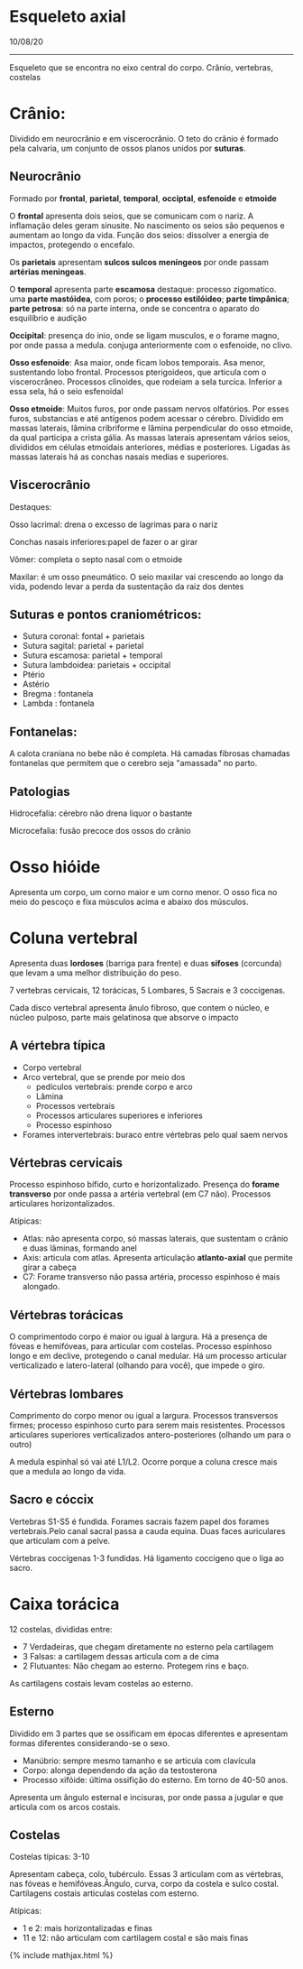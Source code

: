 # Esqueleto axial

10/08/20

---

Esqueleto que se encontra no eixo central do corpo. Crânio, vertebras, costelas

# Crânio:

Dividido em neurocrânio e em viscerocrânio. O teto do crânio é formado pela calvaria, um conjunto de ossos planos unidos por **suturas**.

## Neurocrânio

Formado por **frontal**, **parietal**, **temporal**, **occiptal**, **esfenoide** e **etmoide**

O **frontal** apresenta dois seios, que se comunicam com o nariz. A inflamação deles geram sinusite. No nascimento os seios são pequenos e aumentam ao longo da vida. Função dos seios: dissolver a energia de impactos, protegendo o encefalo.

Os **parietais** apresentam **sulcos sulcos meníngeos** por onde passam **artérias meningeas**.

O **temporal** apresenta parte **escamosa** destaque: processo zigomatico. uma **parte mastóidea**, com poros; o **processo estilóideo**; **parte timpânica**; **parte petrosa**: só na parte interna, onde se concentra o aparato do esquilíbrio e audição

**Occipital**: presença do inio, onde se ligam musculos, e o forame magno, por onde passa a medula. conjuga anteriormente com o esfenoide, no clivo.

**Osso esfenoide**: Asa maior, onde ficam lobos temporais. Asa menor, sustentando lobo frontal. Processos pterigoideos, que articula com o viscerocrâneo. Processos clinoides, que rodeiam a sela turcica. Inferior a essa sela, há o seio esfenoidal

**Osso etmoide**: Muitos furos, por onde passam nervos olfatórios. Por esses furos, substancias e até antígenos podem acessar o cérebro. Dividido em massas laterais, lâmina cribriforme e lâmina perpendicular do osso etmoide, da qual participa a crista gália. As massas laterais apresentam vários seios, divididos em células etmoidais anteriores, médias e posteriores. Ligadas às massas laterais há as conchas nasais medias e superiores.

## Viscerocrânio

Destaques:

Osso lacrimal: drena o excesso de lagrimas para o nariz

Conchas nasais inferiores:papel de fazer o ar girar

Vômer: completa o septo nasal com o etmoide

Maxilar: é um osso pneumático. O seio maxilar vai crescendo ao longo da vida, podendo levar a perda da sustentação da raiz dos dentes

## Suturas e pontos craniométricos:

* Sutura coronal: fontal + parietais
* Sutura sagital: parietal + parietal
* Sutura escamosa: parietal + temporal
* Sutura lambdoidea: parietais + occipital
* Ptério
* Astério
* Bregma : fontanela
* Lambda : fontanela

## Fontanelas:

A calota craniana no bebe não é completa. Há camadas fibrosas chamadas fontanelas que permitem que o cerebro seja "amassada" no parto.

## Patologias

Hidrocefalia: cérebro não drena liquor o bastante

Microcefalia: fusão precoce dos ossos do crânio

# Osso hióide

Apresenta um corpo, um corno maior e um corno menor. O osso fica no meio do pescoço e fixa músculos acima e abaixo dos músculos.

# Coluna vertebral

Apresenta duas **lordoses** (barriga para frente) e duas **sifoses** (corcunda) que levam a uma melhor distribuição do peso.

7 vertebras cervicais, 12 torácicas, 5 Lombares, 5 Sacrais e 3 coccígenas.

Cada disco vertebral apresenta ânulo fibroso, que contem o núcleo, e núcleo pulposo, parte mais gelatinosa que absorve o impacto

## A vértebra típica

* Corpo vertebral
* Arco vertebral, que se prende por meio dos 
  * pedículos vertebrais: prende corpo e arco
  * Lâmina
  * Processos vertebrais
  * Processos articulares superiores e inferiores
  * Processo espinhoso
* Forames intervertebrais: buraco entre vértebras pelo qual saem nervos

## Vértebras cervicais

Processo espinhoso bífido, curto e horizontalizado. Presença do **forame transverso**  por onde passa a artéria vertebral (em C7 não). Processos articulares horizontalizados.

Atípicas:

* Atlas: não apresenta corpo, só massas laterais, que sustentam o crânio e duas lâminas, formando anel
* Axis: articula com atlas. Apresenta articulação **atlanto-axial** que permite girar a cabeça
* C7: Forame transverso não passa artéria, processo espinhoso é mais alongado.

## Vértebras torácicas

O comprimentodo corpo  é maior ou igual à largura. Há a presença de fóveas e hemifóveas, para articular com costelas. Processo espinhoso longo e em declive, protegendo o canal medular. Há um processo articular verticalizado e latero-lateral (olhando para você), que impede o giro.

## Vértebras lombares

Comprimento do corpo menor ou igual a largura. Processos transversos firmes; processo espinhoso curto para serem mais resistentes. Processos articulares superiores verticalizados antero-posteriores (olhando um para o outro)

A medula espinhal só vai até L1/L2. Ocorre porque a coluna cresce mais que a medula ao longo da vida.

## Sacro e cóccix

Vertebras S1-S5 é fundida. Forames sacrais fazem papel dos forames vertebrais.Pelo canal sacral passa a cauda equina. Duas faces auriculares que articulam com a pelve.

Vértebras coccígenas 1-3 fundidas. Há ligamento coccigeno que o liga ao sacro.

# Caixa torácica

12 costelas, divididas entre:

* 7 Verdadeiras, que chegam diretamente no esterno pela cartilagem
* 3 Falsas: a cartilagem dessas articula com a de cima
* 2 Flutuantes: Não chegam ao esterno. Protegem rins e baço.

As cartilagens costais levam costelas ao esterno.

## Esterno

Dividido em 3 partes que se ossificam em épocas diferentes e apresentam formas diferentes considerando-se o sexo.

* Manúbrio: sempre mesmo tamanho e se articula com clavícula
* Corpo: alonga dependendo da ação da testosterona
* Processo xifóide: última ossifição do esterno. Em torno de 40-50 anos.

Apresenta um ângulo esternal e incisuras, por onde passa a jugular e que articula com os arcos costais.

## Costelas

Costelas típicas: 3-10

Apresentam cabeça, colo, tubérculo. Essas 3 articulam com as vértebras, nas fóveas e hemifóveas.Ângulo, curva, corpo da costela e sulco costal. Cartilagens costais articulas costelas com esterno.

Atípicas:

* 1 e 2: mais horizontalizadas e finas
* 11 e 12: não articulam com cartilagem costal e são mais finas

{% include mathjax.html %}
